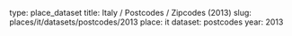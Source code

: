 type: place_dataset
title: Italy / Postcodes / Zipcodes (2013)
slug: places/it/datasets/postcodes/2013
place: it
dataset: postcodes
year: 2013
